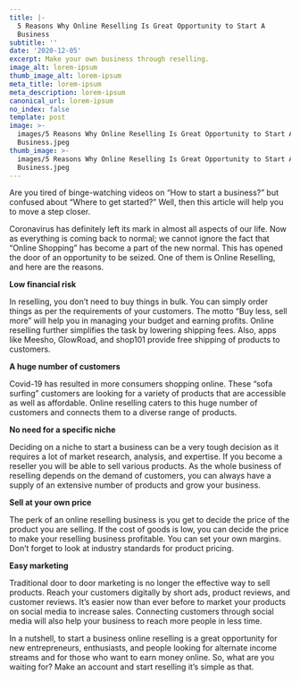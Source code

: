 ```yaml
---
title: |-
  5 Reasons Why Online Reselling Is Great Opportunity to Start A
  Business
subtitle: ''
date: '2020-12-05'
excerpt: Make your own business through reselling.
image_alt: lorem-ipsum
thumb_image_alt: lorem-ipsum
meta_title: lorem-ipsum
meta_description: lorem-ipsum
canonical_url: lorem-ipsum
no_index: false
template: post
image: >-
  images/5 Reasons Why Online Reselling Is Great Opportunity to Start A
  Business.jpeg
thumb_image: >-
  images/5 Reasons Why Online Reselling Is Great Opportunity to Start A
  Business.jpeg
---
```

Are you tired of binge-watching videos on
“How to start a business?” but confused about “Where to get started?” Well,
then this article will help you to move a step closer.

Coronavirus has definitely left its mark in almost all aspects of our life. Now as everything is coming back to normal;
we cannot ignore the fact that “Online Shopping” has become a part of the new
normal. This has opened the door of an opportunity to be seized. One of them is Online
Reselling, and here are the reasons.

**Low financial risk**

In reselling, you don’t need to buy things in bulk. You can simply order things as per the requirements of your customers. The motto “Buy less, sell more” will help you in managing your budget and earning profits. Online reselling further simplifies the task by lowering shipping fees. Also, apps like Meesho, GlowRoad, and shop101 provide free shipping of products to customers.

**A huge number of customers**

Covid-19 has resulted in more consumers shopping online. These “sofa surfing” customers are looking for a variety of products that are accessible as well as affordable. Online reselling caters to this huge number of customers and connects them to a diverse range of products.

**No need for a specific niche**

Deciding on a niche to start a business can be a very tough decision as it requires a lot of market research, analysis, and expertise. If you become a reseller you will be able to sell various products. As the whole business of reselling depends on the demand of customers, you can always
have a supply of an extensive number of products and grow your business.

**Sell at your own price**

The perk of an online reselling business is you get to decide the price of the product you are selling. If the cost of goods is low, you can decide the price to make your reselling business profitable. You can set your own margins. Don’t forget to look at industry standards for product pricing.

**Easy marketing**

Traditional door to door marketing is no longer the effective way to sell products. Reach your customers digitally by short ads, product reviews, and customer reviews. It’s easier now than ever before to market your products on social media to increase sales. Connecting customers through social media will also help your business to reach more people in less time.

In a nutshell, to start a business online reselling is a great opportunity for new entrepreneurs, enthusiasts, and people looking for alternate income streams and for those who want to earn money online. So, what are you waiting for? Make an account and start reselling it’s simple as that.

